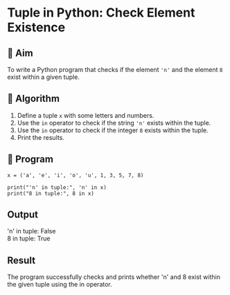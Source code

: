 # Tuple in Python: Check Element Existence

## 🎯 Aim
To write a Python program that checks if the element `'n'` and the element `8` exist within a given tuple.

## 🧠 Algorithm
1. Define a tuple `x` with some letters and numbers.
2. Use the `in` operator to check if the string `'n'` exists within the tuple.
3. Use the `in` operator to check if the integer `8` exists within the tuple.
4. Print the results.

## 🧾 Program
```
x = ('a', 'e', 'i', 'o', 'u', 1, 3, 5, 7, 8)

print("'n' in tuple:", 'n' in x)
print("8 in tuple:", 8 in x)
```

## Output
'n' in tuple: False  
8 in tuple: True


## Result
The program successfully checks and prints whether 'n' and 8 exist within the given tuple using the in operator.
